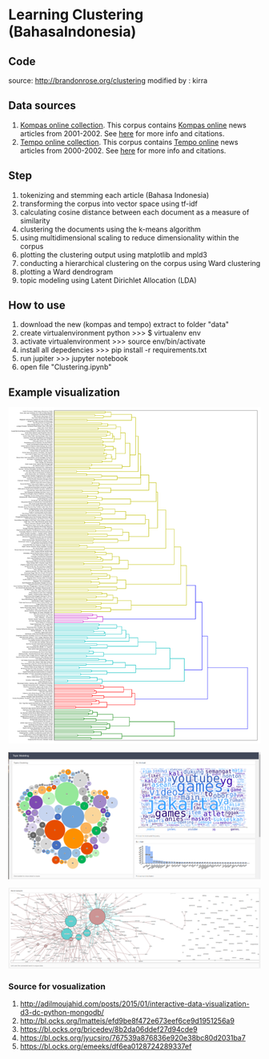 # Learning Clustering (BahasaIndonesia)

## Code

source: http://brandonrose.org/clustering
modified by : kirra


## Data sources

1. [Kompas online collection](http://ilps.science.uva.nl/ilps/wp-content/uploads/sites/6/files/bahasaindonesia/kompas.zip).
   This corpus contains [Kompas online](http://www.kompas.com/) news articles from 2001-2002. See
   [here](http://ilps.science.uva.nl/resources/bahasa/) for more info and citations.
1. [Tempo online collection](http://ilps.science.uva.nl/ilps/wp-content/uploads/sites/6/files/bahasaindonesia/tempo.zip).
   This corpus contains [Tempo online](https://www.tempo.co/) news articles from 2000-2002. See
   [here](http://ilps.science.uva.nl/resources/bahasa/) for more info and citations.
   
   
## Step

1. tokenizing and stemming each article (Bahasa Indonesia)
1. transforming the corpus into vector space using tf-idf
1. calculating cosine distance between each document as a measure of similarity
1. clustering the documents using the k-means algorithm
1. using multidimensional scaling to reduce dimensionality within the corpus
1. plotting the clustering output using matplotlib and mpld3
1. conducting a hierarchical clustering on the corpus using Ward clustering
1. plotting a Ward dendrogram
1. topic modeling using Latent Dirichlet Allocation (LDA)


## How to use 

1. download the new (kompas and tempo) extract to folder "data"
1. create virtualenvironment python >>> $ virtualenv env
3. activate virtualenvironment >>> source env/bin/activate
4. install all depedencies >>> pip install -r requirements.txt
5. run jupiter >>> jupyter notebook
6. open file "Clustering.ipynb"


## Example visualization
![alt text](images/d3.png)

![alt text](images/d1.png)

![alt text](images/d2.png)

### Source for vosualization
1. http://adilmoujahid.com/posts/2015/01/interactive-data-visualization-d3-dc-python-mongodb/
1. http://bl.ocks.org/lmatteis/efd9be8f472e673eef6ce9d1951256a9
1. https://bl.ocks.org/bricedev/8b2da06ddef27d94cde9
1. https://bl.ocks.org/jyucsiro/767539a876836e920e38bc80d2031ba7
1. https://bl.ocks.org/emeeks/df6ea0128724289337ef
